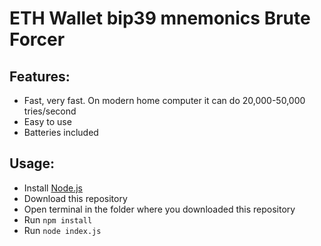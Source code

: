 # ETH Wallet bip39 mnemonics Brute Forcer

## Features:
- Fast, very fast. On modern home computer it can do 20,000-50,000 tries/second
- Easy to use
- Batteries included

## Usage:
- Install [Node.js](https://nodejs.org/en/download/)
- Download this repository
- Open terminal in the folder where you downloaded this repository
- Run `npm install`
- Run `node index.js`
